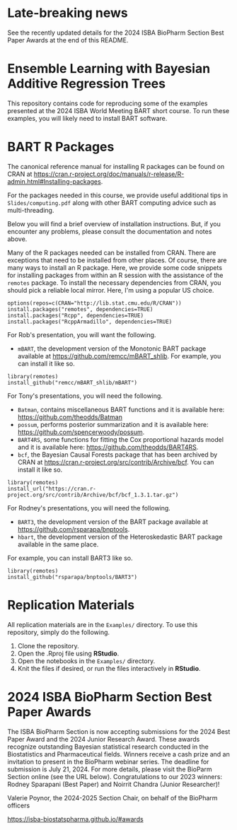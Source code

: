 
# Late-breaking news

See the recently updated details for the 2024 ISBA BioPharm Section 
Best Paper Awards at the end of this README. 

# Ensemble Learning with Bayesian Additive Regression Trees

This repository contains code for reproducing some of the examples
presented at the 2024 ISBA World Meeting BART short course.  To run
these examples, you will likely need to install BART software.

# BART R Packages

The canonical reference manual for installing R packages can
be found on CRAN at 
<https://cran.r-project.org/doc/manuals/r-release/R-admin.html#Installing-packages>.

For the packages needed in this course, we provide useful additional tips 
in `Slides/computing.pdf` 
along with other BART computing advice such as multi-threading.

Below you will find a brief overview of installation instructions.  But, if you 
encounter any problems, please consult the documentation and notes above.

Many of the R packages needed can be installed from CRAN. There are
exceptions that need to be installed from other places.  Of course,
there are many ways to install an R package.  Here, we provide some
code snippets for installing packages from within an R session with
the assistance of the `remotes` package.  To install the
necessary dependencies from CRAN, you should pick a reliable local
mirror.  Here, I'm using a popular US choice.

```
options(repos=c(CRAN="http://lib.stat.cmu.edu/R/CRAN"))
install.packages("remotes", dependencies=TRUE)
install.packages("Rcpp", dependencies=TRUE)
install.packages("RcppArmadillo", dependencies=TRUE)
```

For Rob's presentation, you will want the following.
- `mBART`, the development version of the Monotonic BART package available at
<https://github.com/remcc/mBART_shlib>.
For example, you can install it like so.

```
library(remotes)
install_github("remcc/mBART_shlib/mBART")
```

For Tony's presentations, you will need the following.

- `Batman`, contains miscellaneous BART functions and it is available here: <https://github.com/theodds/Batman>
- `possum`, performs posterior summarization and it is available here:
<https://github.com/spencerwoody/possum>.
- `BART4RS`, some functions for fitting the Cox proportional hazards
   model and it is available here: <https://github.com/theodds/BART4RS>.
- `bcf`, the Bayesian Causal Forests package that has been archived by CRAN at <https://cran.r-project.org/src/contrib/Archive/bcf>.
You can install it like so.

```
library(remotes)
install_url("https://cran.r-project.org/src/contrib/Archive/bcf/bcf_1.3.1.tar.gz")
```

For Rodney's presentations, you will need the following.
- `BART3`, the development version of the BART package available at
<https://github.com/rsparapa/bnptools>.
- `hbart`, the development version of the Heteroskedastic BART
package available in the same place.

For example, you can install BART3 like so.

```
library(remotes) 
install_github("rsparapa/bnptools/BART3")
```

# Replication Materials

All replication materials are in the `Examples/` directory. To use this
repository, simply do the following.

1. Clone the repository.
2. Open the .Rproj file using **RStudio**.
3. Open the notebooks in the `Examples/` directory.
4. Knit the files if desired, or run the files interactively in **RStudio**.

# 2024 ISBA BioPharm Section Best Paper Awards

The ISBA BioPharm Section is now accepting submissions for the 2024
Best Paper Award and the 2024 Junior Research Award. These awards
recognize outstanding Bayesian statistical research conducted in the
Biostatistics and Pharmaceutical fields.  Winners receive a cash prize
and an invitation to present in the BioPharm webinar series.  The
deadline for submission is July 21, 2024. For more details, please
visit the BioParm Section online (see the URL below). Congratulations
to our 2023 winners: Rodney Sparapani (Best Paper) and Noirrit Chandra
(Junior Researcher)!

Valerie Poynor, the 2024-2025 Section Chair, on behalf of the BioPharm officers

https://isba-biostatspharma.github.io/#awards
